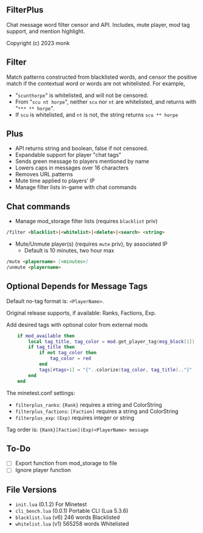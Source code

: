 FilterPlus
----------
Chat message word filter censor and API. Includes, mute player, mod tag support, and mention highlight.

Copyright (c) 2023 monk

Filter
------
Match patterns constructed from blacklisted words, and censor the positive match if the contextual word or words are not whitelisted. For example,

- "`scunthorpe`" is whitelisted, and will not be censored.
- From "`scu nt horpe`", neither `scu` nor `nt` are whitelisted, and returns with "`*** ** horpe`".
- If `scu` is whitelisted, and `nt` is not, the string returns `scu ** horpe`

Plus
----
- API returns string and boolean, false if not censored.
- Expandable support for player "chat tags"
- Sends green message to players mentioned by name
- Lowers caps in messages over 16 characters
- Removes URL patterns
- Mute time applied to players' IP
- Manage filter lists in-game with chat commands

Chat commands
-------------
- Manage mod_storage filter lists (requires `blacklist` priv)
```md
/filter <blacklist>|<whitelist>|<delete>|<search> <string>
```

- Mute/Unmute player(s) (requires `mute` priv), by associated IP
  - Default is 10 minutes, two hour max
```md
/mute <playername> [<minutes>]
/unmute <playername>
```

Optional Depends for Message Tags
---------------------------------
Default no-tag format is: `<PlayerName>`.

Original release supports, if available: Ranks, Factions, Exp.

Add desired tags with optional color from external mods
```lua
    if mod_available then
        local tag_title, tag_color = mod.get_player_tag(msg_block[1])
        if tag_title then
            if not tag_color then
                tag_color = red
            end
            tags[#tags+1] = "{"..colorize(tag_color, tag_title).."}"
        end
    end
```


The minetest.conf settings:
- `filterplus_ranks`: `{Rank}` requires a string and ColorString
- `filterplus_factions`: `[Faction]` requires a string and ColorString 
- `filterplus_exp`: `(Exp)` requires integer or string

Tag order is: `{Rank}[Faction](Exp)<PlayerName> message`
##

To-Do
-----
- [ ] Export function from mod_storage to file
- [ ] Ignore player function

File Versions
-------------
- `init.lua` (0.1.2) For Minetest
- `cli_bench.lua` (0.0.1) Portable CLI (Lua 5.3.6)
- `blacklist.lua` (v6) 246 words Blacklisted
- `whitelist.lua` (v1) 565258 words Whitelisted